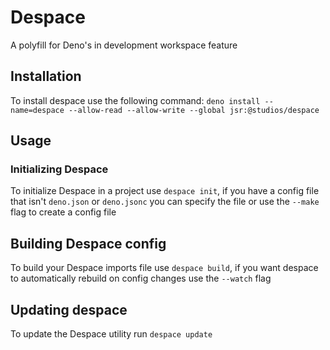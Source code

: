 # Despace
A polyfill for Deno's in development workspace feature

## Installation
To install despace use the following command: `deno install --name=despace --allow-read --allow-write --global jsr:@studios/despace`

## Usage
### Initializing Despace
To initialize Despace in a project use `despace init`, if you have a config file that isn't `deno.json` or `deno.jsonc` you can specify the file or use the `--make` flag to create a config file

## Building Despace config
To build your Despace imports file use `despace build`, if you want despace to automatically rebuild on config changes use the `--watch` flag

## Updating despace
To update the Despace utility run `despace update`